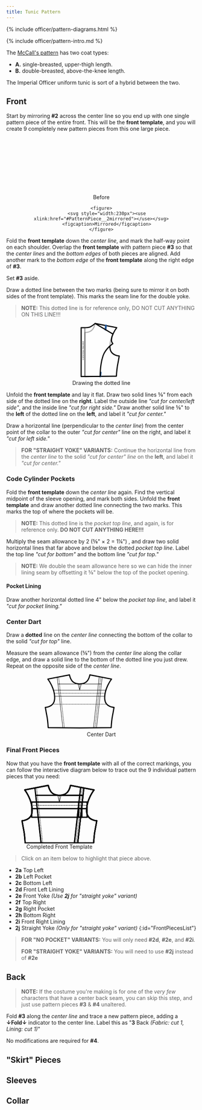 ```yaml
---
title: Tunic Pattern
---
```


<link rel="stylesheet" type="text/css" href="{{ '/assets/css/imperial-officer.css?v=' | append: site.github.build_revision | relative_url }}" />

{% include officer/pattern-diagrams.html %}

{% include officer/pattern-intro.md %}

The [McCall's pattern](https://mccallpattern.mccall.com/m4745) has two coat types:

* **A.** single-breasted, upper-thigh length.
* **B.** double-breasted, above-the-knee length.

The Imperial Officer uniform tunic is sort of a hybrid between the two.

## Front
Start by mirroring **#2** across the center line so you end up with one single pattern piece of the entire front. This will be the **front template**, and you will create 9 completely new pattern pieces from this one large piece.

<div style="text-align: center">
	<figure>
		<svg style="width:140px"><use xlink:href="#PatternPiece__2"></use></svg>
		<figcaption>Before</figcaption>
	</figure>

	<figure>
		<svg style="width:230px"><use xlink:href="#PatternPiece__2mirrored"></use></svg>
		<figcaption>Mirrored</figcaption>
	</figure>
</div>

Fold the **front template** down the _center line_, and mark the half-way point on each shoulder. Overlap the **front template** with pattern piece **#3** so that the _center lines_ and the _bottom edges_ of both pieces are aligned. Add another mark to the _bottom edge_ of the **front template** along the right edge of **#3**.

Set **#3** aside.

Draw a dotted line between the two marks (being sure to mirror it on both sides of the front template). This marks the seam line for the double yoke.

>**NOTE:** This dotted line is for reference only, DO NOT CUT ANYTHING ON THIS LINE!!!

<div style="text-align: center">
<figure>
	<svg id="PatternPiece__2-3" style="width: 110px">
		<line class="PatternPiece__yokeLine1" x1="67.28" y1="7.05" x2="52.15" y2="141.32" style="fill:none;stroke:#000;stroke-line-cap:round;stroke-linejoin:round"/>
		<line class="PatternPiece__yokeLine2" x1="67.28" y1="7.05" x2="52.15" y2="141.32" style="fill:none;stroke:#fbfbfb;stroke-line-cap:round;stroke-linejoin:round;stroke-width:3px"/>
		<path
			d="M11.5,141.66,95,141s1.36-20.07,3.11-29,4.48-24.54,4.48-24.54S80,86.82,78.09,66.56C75.43,38.91,96,12.6,96,12.6L38.55,1.5s-1.95,11.69-9,18.11c-4.74,4.35-12.66,5.72-18.09,6Z"
			style="fill:none;stroke:#000;stroke-linecap:round;stroke-linejoin:round;stroke-width:3px"/>
		<path d="M11.5,25.66" style="fill:none;stroke:#000;stroke-linecap:round;stroke-linejoin:round;stroke-width:3px"/>
		<line class="PatternPiece__yokeMark1" x1="67.28" y1="7.05" x2="66" y2="18.9" style="fill:none;stroke:#235796;stroke-linecap:round;stroke-linejoin:round;stroke-width:5px"/>
		<line class="PatternPiece__yokeMark2" x1="52.15" y1="141.32" x2="53.15" y2="131.27" style="fill:none;stroke:#235796;stroke-linecap:round;stroke-linejoin:round;stroke-width:5px"/>
		<g class="PatternPiece__3overlay">
			<path
				d="M1.5,12.65v129l50.65-.34s-1-29.8,7.45-54.19C66.45,67.4,85.62,55,85.62,55s-4-5.06-3.69-10.09a42,42,0,0,1,4-15.44L38.55,1.5a64.08,64.08,0,0,1-12.17,8.81C20.28,13.56,1.5,12.65,1.5,12.65Z"
				style="fill:#fff;fill-opacity:0.7;stroke:#000;stroke-linecap:round;stroke-linejoin:round;stroke-width:3px"/>
			<line  x1="11.5" y1="12.71" x2="11.5" y2="141.68" style="fill:none;stroke:#000;stroke-linecap:round;stroke-linejoin:round"/>
			<text transform="translate(9.17 98.08) rotate(-90)" style="font-size:6.797394275665283px;font-family:MyriadPro-Regular, Myriad Pro">CENTER FRONT</text>
		</g>
	</svg>
	<figcaption>Drawing the dotted line</figcaption>
</figure>
</div>

Unfold the **front template** and lay it flat. Draw two solid lines ⅝" from each side of the dotted line on the **right**. Label the outside line _"cut for center/left side"_, and the inside line _"cut for right side."_ Draw another solid line ⅝" to the **left** of the dotted line on the **left**, and label it _"cut for center."_

Draw a horizontal line (perpendicular to the _center line_) from the center point of the collar to the outer _"cut for center"_ line on the right, and label it _"cut for left side."_

> **FOR "STRAIGHT YOKE" VARIANTS:** Continue the horizontal line from the _center line_ to the solid _"cut for center" line_ on the **left**, and label it _"cut for center."_

### Code Cylinder Pockets
Fold the **front template** down the _center line_ again. Find the vertical midpoint of the sleeve opening, and mark both sides. Unfold the **front template** and draw another dotted line connecting the two marks. This marks the top of where the pockets will be.

> **NOTE:** This dotted line is the _pocket top line_, and again, is for reference only. **DO NOT CUT ANYTHING HERE!!!**

Multiply the seam allowance by 2 (⅝" &times; 2 = 1¼") , and draw two solid horizontal lines that far above and below the dotted _pocket top line_. Label the top line _"cut for bottom"_ and the bottom line _"cut for top."_

> **NOTE:** We double the seam allowance here so we can hide the inner lining seam by offsetting it ⅝" below the top of the pocket opening.

#### Pocket Lining
Draw another horizontal dotted line 4" below the _pocket top line_, and label it _"cut for pocket lining."_

### Center Dart
Draw a **dotted** line on the _center line_ connecting the bottom of the collar to the solid _"cut for top"_ line.

Measure the seam allowance (⅝") from the _center line_ along the collar edge, and draw a solid line to the bottom of the dotted line you just drew. Repeat on the opposite side of the _center line_.

<div style="text-align: center">
	<figure>
		<svg><use class="PatternPieces__centerDartDiagram" xlink:href="#PatternPieces__frontTemplate"></use></svg>
		<figcaption>Center Dart</figcaption>
	</figure>
</div>

### Final Front Pieces
Now that you have the **front template** with all of the correct markings, you can follow the interactive diagram below to trace out the 9 individual pattern pieces that you need:

<div style="text-align: center" class="PatternPieces__frontTemplateWrapper">
	<figure style="width: 40%">
		<svg xmlns="http://www.w3.org/2000/svg" viewBox="0 0 185.26 143.16">
			<g id="PatternPieces__frontTemplate">
				<path
					d="M92.62,25.66c-5.44-.28-13.33-1.7-18.08-6.05-7-6.42-9-18.11-9-18.11L8.12,12.6S28.7,38.91,26,66.56C24.09,86.82,1.5,87.4,1.5,87.4S4.23,103,6,111.94,9.1,141,9.1,141l83.53.69,83.53-.69s1.37-20.07,3.12-29,4.48-24.54,4.48-24.54-22.6-.58-24.54-20.84c-2.66-27.65,17.92-54,17.92-54L119.67,1.5s-1.94,11.69-9,18.11C106,24,98.06,25.33,92.62,25.6"
					style="fill:none;stroke:#000;stroke-linecap:round;stroke-linejoin:round;stroke-width:3px"/>
				<line x1="148.41" y1="7.05" x2="133.27" y2="141.32" style="fill:none;stroke:#000;stroke-linecap:round;stroke-linejoin:round;stroke-dasharray:1.9867981672286987,1.9867981672286987"/>
				<line x1="36.85" y1="7.05" x2="51.99" y2="141.32" style="fill:none;stroke:#000;stroke-linecap:round;stroke-linejoin:round;stroke-dasharray:1.9867981672286987,1.9867981672286987"/>
				<line x1="152.41" y1="7.05" x2="137.27" y2="141.32" style="fill:none;stroke:#000;stroke-linecap:round;stroke-linejoin:round"/>
				<line x1="144.41" y1="7.05" x2="129.27" y2="141.32" style="fill:none;stroke:#000;stroke-linecap:round;stroke-linejoin:round"/>
				<line x1="32.85" y1="7.05" x2="47.99" y2="141.32" style="fill:none;stroke:#000;stroke-linecap:round;stroke-linejoin:round"/>
				<line x1="25.13" y1="50" x2="160.12" y2="50"  style="fill:none;stroke:#000;stroke-linecap:round;stroke-linejoin:round;stroke-dasharray:1.9849269390106201,1.9849269390106201"/>
				<line x1="20.83" y1="79" x2="164.42" y2="79" style="fill:none;stroke:#000;stroke-linecap:round;stroke-linejoin:round;stroke-dasharray:1.9942539930343628,1.9942539930343628"/>
				<line x1="162.13" y1="42" x2="23.19" y2="42" style="fill:none;stroke:#000;stroke-linecap:round;stroke-linejoin:round"/>
				<line x1="159.09" y1="58" x2="26.17" y2="58" style="fill:none;stroke:#000;stroke-linecap:round;stroke-linejoin:round"/>
				<line class="PatternPieces__centerDart" x1="92.62" y1="42" x2="92.62" y2="25.6" style="fill:none;stroke:#000;stroke-linecap:round;stroke-linejoin:round;stroke-dasharray:2"/>
				<polyline class="PatternPieces__centerDart" points="96.62 25.6 92.62 42 88.62 25.78" style="fill:none;stroke:#000;stroke-linecap:round;stroke-linejoin:round"/>
				<line x1="92.62" y1="25.6" x2="150.31" y2="25.6" style="fill:none;stroke:#000;stroke-linecap:round;stroke-linejoin:round"/>
				<line x1="92.62" y1="25.6" x2="34.94" y2="25.6" style="fill:none;stroke:#000;stroke-linecap:round;stroke-linejoin:round"/>
			</g>
			<path class="PatternPieces__frontPiece PatternPieces__frontPiece--2a" d="M92.62,25.6v.06c-5.44-.28-13.33-1.7-18.08-6.05-7-6.42-9-18.11-9-18.11L8.12,12.6s16.51,21.12,18,45.4h120.5l3.65-32.4Z" style="fill:none;stroke:#000;stroke-linecap:round;stroke-linejoin:round;stroke-width:3px"/>
			<rect class="PatternPieces__frontPiece PatternPieces__frontPiece--2b" x="25.13" y="42" width="122.43" height="36.99" style="fill:none;stroke:#000;stroke-linecap:round;stroke-linejoin:round;stroke-width:3px"/>
			<path class="PatternPieces__frontPiece PatternPieces__frontPiece--2c" d="M26,66.56C24.09,86.82,1.5,87.4,1.5,87.4S4.23,103,6,111.94,9.1,141,9.1,141l83.53.69,44.64-.37L148.47,42H23.13A63.21,63.21,0,0,1,26,66.56Z" style="fill:none;stroke:#000;stroke-linecap:round;stroke-linejoin:round;stroke-width:3px"/>
			<path class="PatternPieces__frontPiece PatternPieces__frontPiece--2d"
				d="M92.62,25.6v.06c-5.44-.28-13.33-1.7-18.08-6.05-7-6.42-9-18.11-9-18.11L8.12,12.6S28.7,38.91,26,66.56C24.09,86.82,1.5,87.4,1.5,87.4S4.23,103,6,111.94,9.1,141,9.1,141l83.53.69,44.64-.37,13-115.69Z"
				style="fill:none;stroke:#000;stroke-linecap:round;stroke-linejoin:round;stroke-width:3px"/>
			<path class="PatternPieces__frontPiece PatternPieces__frontPiece--2e"
				d="M119.67,1.5s-1.94,11.69-9,18.11C106,24,98.06,25.33,92.62,25.6v.06c-5.44-.28-13.33-1.7-18.08-6.05-7-6.42-9-18.11-9-18.11L32.94,7.81,48,141.29l44.65.37,44.64-.37,15-133.48Z"
				style="fill:none;stroke:#000;stroke-linecap:round;stroke-linejoin:round;stroke-width:3px"/>
			<path class="PatternPieces__frontPiece PatternPieces__frontPiece--2f" d="M177.14,12.6l-33-6.37.24.82-5.75,51H159.1C160.63,33.72,177.14,12.6,177.14,12.6Z" style="fill:none;stroke:#000;stroke-linecap:round;stroke-linejoin:round;stroke-width:3px"/>
			<rect class="PatternPieces__frontPiece PatternPieces__frontPiece--2g" x="139.56" y="42" width="20.56" height="36.99" style="fill:none;stroke:#000;stroke-linecap:round;stroke-linejoin:round;stroke-width:3px"/>
			<path class="PatternPieces__frontPiece PatternPieces__frontPiece--2h" d="M140.47,42l-11.2,99.32v0l46.9-.39s1.37-20.07,3.12-29,4.48-24.54,4.48-24.54-22.6-.58-24.54-20.84A63.21,63.21,0,0,1,162.13,42Z" style="fill:none;stroke:#000;stroke-linecap:round;stroke-linejoin:round;stroke-width:3px"/>
			<path class="PatternPieces__frontPiece PatternPieces__frontPiece--2i"
				d="M159.22,66.56c-2.66-27.65,17.92-54,17.92-54l-33-6.37.24.82L129.27,141.32v0l46.9-.39s1.37-20.07,3.12-29,4.48-24.54,4.48-24.54S161.16,86.82,159.22,66.56Z"
				style="fill:none;stroke:#000;stroke-linecap:round;stroke-linejoin:round;stroke-width:3px"/>
			<path class="PatternPieces__frontPiece PatternPieces__frontPiece--2j" d="M119.67,1.5s-1.94,11.69-9,18.11C106,24,98.06,25.33,92.62,25.6v.06H35L48,141.29l44.65.37,44.64-.37,15-133.48Z" style="fill:none;stroke:#000;stroke-linecap:round;stroke-linejoin:round;stroke-width:3px"/>
		</svg>
		<figcaption>Completed Front Template</figcaption>
	</figure>
</div>

> Click on an item below to highlight that piece above.

* **2a** Top Left
* **2b** Left Pocket
* **2c** Bottom Left
* **2d** Front Left Lining
* **2e** Front Yoke _(Use **2j** for "straight yoke" variant)_
* **2f** Top Right
* **2g** Right Pocket
* **2h** Bottom Right
* **2i** Front Right Lining
* **2j** Straight Yoke _(Only for "straight yoke" variant)_
{:id="FrontPiecesList"}

> **FOR "NO POCKET" VARIANTS:** You will only need **#2d**, **#2e**, and **#2i**.
>
> **FOR "STRAIGHT YOKE" VARIANTS:** You will need to use **#2j** instead of **#2e**

## Back
> **NOTE:** If the costume you're making is for one of the _very few_ characters that have a center back seam, you can skip this step, and just use pattern pieces **#3** & **#4** unaltered.

Fold **#3** along the _center line_ and trace a new pattern piece, adding a **&darr;Fold&darr;** indicator to the center line. Label this as "**3** Back _(Fabric: cut 1, Lining: cut 1)_"

No modifications are required for **#4**.

## "Skirt" Pieces

## Sleeves

## Collar

<script type="text/javascript" src="{{ '/assets/js/imperial-officer.js?v=' | append: site.github.build_revision | relative_url }}"></script>
